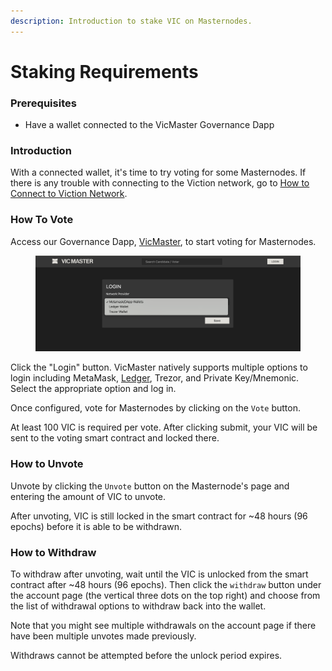 ```yaml
---
description: Introduction to stake VIC on Masternodes.
---
```


# Staking Requirements

### Prerequisites <a href="#prerequisites" id="prerequisites"></a>

* Have a wallet connected to the VicMaster Governance Dapp

### Introduction <a href="#introduction" id="introduction"></a>

With a connected wallet, it's time to try voting for some Masternodes. If there is any trouble with connecting to the Viction network, go to [How to Connect to Viction Network](../../how-to/how-to-connect-to-viction-network/).

### How To Vote <a href="#how-to-vote" id="how-to-vote"></a>

Access our Governance Dapp, [VicMaster](https://vicmaster.xyz/), to start voting for Masternodes.

<figure><img src="../../.gitbook/assets/image (27).png" alt=""><figcaption></figcaption></figure>

Click the "Login" button. VicMaster natively supports multiple options to login including MetaMask, [Ledger](https://app.gitbook.com/@Viction/s/Viction-docs/general/how-to-connect-to-viction-network/ledger), Trezor, and Private Key/Mnemonic. Select the appropriate option and log in.

Once configured, vote for Masternodes by clicking on the `Vote` button.

At least 100 VIC is required per vote. After clicking submit, your VIC will be sent to the voting smart contract and locked there.

### How to Unvote <a href="#how-to-unvote" id="how-to-unvote"></a>

Unvote by clicking the `Unvote` button on the Masternode's page and entering the amount of VIC to unvote.

After unvoting, VIC is still locked in the smart contract for \~48 hours (96 epochs) before it is able to be withdrawn.

### How to Withdraw <a href="#how-to-withdraw" id="how-to-withdraw"></a>

To withdraw after unvoting, wait until the VIC is unlocked from the smart contract after \~48 hours (96 epochs). Then click the `withdraw` button under the account page (the vertical three dots on the top right) and choose from the list of withdrawal options to withdraw back into the wallet.

Note that you might see multiple withdrawals on the account page if there have been multiple unvotes made previously.

Withdraws cannot be attempted before the unlock period expires.
